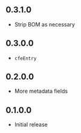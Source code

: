 ## 0.3.1.0

* Strip BOM as necessary

## 0.3.0.0

* `cfeEntry`

## 0.2.0.0

* More metadata fields

## 0.1.0.0

* Initial release
